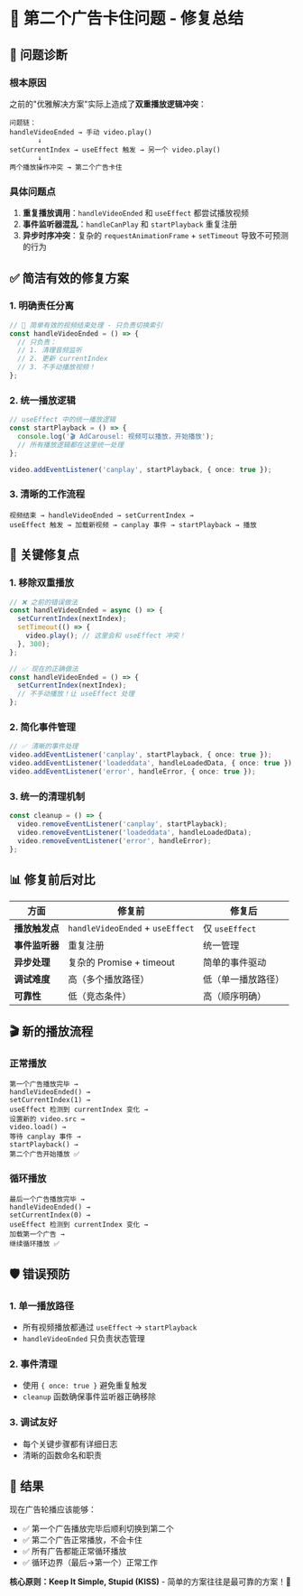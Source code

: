 # 🔧 第二个广告卡住问题 - 修复总结

## 🚨 **问题诊断**

### **根本原因**
之前的"优雅解决方案"实际上造成了**双重播放逻辑冲突**：

```
问题链：
handleVideoEnded → 手动 video.play() 
       ↓
setCurrentIndex → useEffect 触发 → 另一个 video.play()
       ↓
两个播放操作冲突 → 第二个广告卡住
```

### **具体问题点**
1. **重复播放调用**：`handleVideoEnded` 和 `useEffect` 都尝试播放视频
2. **事件监听器混乱**：`handleCanPlay` 和 `startPlayback` 重复注册
3. **异步时序冲突**：复杂的 `requestAnimationFrame` + `setTimeout` 导致不可预测的行为

## ✅ **简洁有效的修复方案**

### **1. 明确责任分离**
```typescript
// 🔧 简单有效的视频结束处理 - 只负责切换索引
const handleVideoEnded = () => {
  // 只负责：
  // 1. 清理音频监听
  // 2. 更新 currentIndex
  // 3. 不手动播放视频！
};
```

### **2. 统一播放逻辑**
```typescript
// useEffect 中的统一播放逻辑
const startPlayback = () => {
  console.log('🎬 AdCarousel: 视频可以播放，开始播放');
  // 所有播放逻辑都在这里统一处理
};

video.addEventListener('canplay', startPlayback, { once: true });
```

### **3. 清晰的工作流程**
```
视频结束 → handleVideoEnded → setCurrentIndex → 
useEffect 触发 → 加载新视频 → canplay 事件 → startPlayback → 播放
```

## 🎯 **关键修复点**

### **1. 移除双重播放**
```typescript
// ❌ 之前的错误做法
const handleVideoEnded = async () => {
  setCurrentIndex(nextIndex);
  setTimeout(() => {
    video.play(); // 这里会和 useEffect 冲突！
  }, 300);
};

// ✅ 现在的正确做法
const handleVideoEnded = () => {
  setCurrentIndex(nextIndex);
  // 不手动播放！让 useEffect 处理
};
```

### **2. 简化事件管理**
```typescript
// ✅ 清晰的事件处理
video.addEventListener('canplay', startPlayback, { once: true });
video.addEventListener('loadeddata', handleLoadedData, { once: true });
video.addEventListener('error', handleError, { once: true });
```

### **3. 统一的清理机制**
```typescript
const cleanup = () => {
  video.removeEventListener('canplay', startPlayback);
  video.removeEventListener('loadeddata', handleLoadedData);
  video.removeEventListener('error', handleError);
};
```

## 📊 **修复前后对比**

| 方面 | 修复前 | 修复后 |
|------|--------|--------|
| **播放触发点** | `handleVideoEnded` + `useEffect` | 仅 `useEffect` |
| **事件监听器** | 重复注册 | 统一管理 |
| **异步处理** | 复杂的 Promise + timeout | 简单的事件驱动 |
| **调试难度** | 高（多个播放路径） | 低（单一播放路径） |
| **可靠性** | 低（竞态条件） | 高（顺序明确） |

## 🎬 **新的播放流程**

### **正常播放**
```
第一个广告播放完毕 → 
handleVideoEnded() → 
setCurrentIndex(1) → 
useEffect 检测到 currentIndex 变化 → 
设置新的 video.src → 
video.load() → 
等待 canplay 事件 → 
startPlayback() → 
第二个广告开始播放 ✅
```

### **循环播放**
```
最后一个广告播放完毕 → 
handleVideoEnded() → 
setCurrentIndex(0) → 
useEffect 检测到 currentIndex 变化 → 
加载第一个广告 → 
继续循环播放 ✅
```

## 🛡️ **错误预防**

### **1. 单一播放路径**
- 所有视频播放都通过 `useEffect` → `startPlayback`
- `handleVideoEnded` 只负责状态管理

### **2. 事件清理**
- 使用 `{ once: true }` 避免重复触发
- `cleanup` 函数确保事件监听器正确移除

### **3. 调试友好**
- 每个关键步骤都有详细日志
- 清晰的函数命名和职责

## 🎉 **结果**

现在广告轮播应该能够：
- ✅ 第一个广告播放完毕后顺利切换到第二个
- ✅ 第二个广告正常播放，不会卡住
- ✅ 所有广告都能正常循环播放
- ✅ 循环边界（最后→第一个）正常工作

**核心原则：Keep It Simple, Stupid (KISS)** - 简单的方案往往是最可靠的方案！🚀